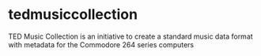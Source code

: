 # tedmusiccollection
TED Music Collection is an initiative to create a standard music data format with metadata for the Commodore 264 series computers
